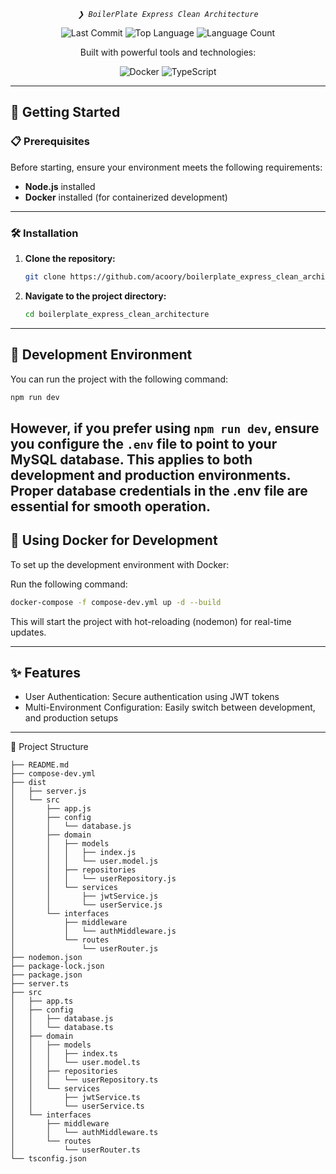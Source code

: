 <p align="center">
	<em><code>❯ BoilerPlate Express Clean Architecture</code></em>
</p>
<p align="center">
	<img src="https://img.shields.io/github/last-commit/acoory/boilerplate_express_clean_architecture?style=flat-square&logo=git&logoColor=white&color=e84118" alt="Last Commit">
	<img src="https://img.shields.io/github/languages/top/acoory/boilerplate_express_clean_architecture?style=flat-square&color=0080ff" alt="Top Language">
	<img src="https://img.shields.io/github/languages/count/acoory/boilerplate_express_clean_architecture?style=flat-square&color=0080ff" alt="Language Count">
</p>

<p align="center">Built with powerful tools and technologies:</p>
<p align="center">
	<img src="https://img.shields.io/badge/Docker-2496ED.svg?style=flat-square&logo=Docker&logoColor=white" alt="Docker">
	<img src="https://img.shields.io/badge/Typescript-3178C6.svg?style=flat-square&logo=typescript&logoColor=white" alt="TypeScript">
</p>

---

## 🚀 Getting Started

### 📋 Prerequisites

Before starting, ensure your environment meets the following requirements:

- **Node.js** installed
- **Docker** installed (for containerized development)

---

### 🛠 Installation

1. **Clone the repository:**

   ```sh
   git clone https://github.com/acoory/boilerplate_express_clean_architecture.git
    ```

2. **Navigate to the project directory:**

   ```sh
   cd boilerplate_express_clean_architecture
   ```

---

## 🌟 Development Environment

You can run the project with the following command:

```sh
npm run dev
```

However, if you prefer using ``npm run dev``, ensure you configure the ``.env`` file to point to your MySQL database.
This
applies to both development and production environments. Proper database credentials in the .env file are essential for
smooth operation.
---

## 🐳 Using Docker for Development

To set up the development environment with Docker:

Run the following command:

```sh
docker-compose -f compose-dev.yml up -d --build
```

This will start the project with hot-reloading (nodemon) for real-time updates.

---

## ✨ Features

- User Authentication: Secure authentication using JWT tokens
- Multi-Environment Configuration: Easily switch between development, and production setups

---

📂 Project Structure

```
├── README.md
├── compose-dev.yml
├── dist
│   ├── server.js
│   └── src
│       ├── app.js
│       ├── config
│       │   └── database.js
│       ├── domain
│       │   ├── models
│       │   │   ├── index.js
│       │   │   └── user.model.js
│       │   ├── repositories
│       │   │   └── userRepository.js
│       │   └── services
│       │       ├── jwtService.js
│       │       └── userService.js
│       └── interfaces
│           ├── middleware
│           │   └── authMiddleware.js
│           └── routes
│               └── userRouter.js
├── nodemon.json
├── package-lock.json
├── package.json
├── server.ts
├── src
│   ├── app.ts
│   ├── config
│   │   ├── database.js
│   │   └── database.ts
│   ├── domain
│   │   ├── models
│   │   │   ├── index.ts
│   │   │   └── user.model.ts
│   │   ├── repositories
│   │   │   └── userRepository.ts
│   │   └── services
│   │       ├── jwtService.ts
│   │       └── userService.ts
│   └── interfaces
│       ├── middleware
│       │   └── authMiddleware.ts
│       └── routes
│           └── userRouter.ts
└── tsconfig.json
```